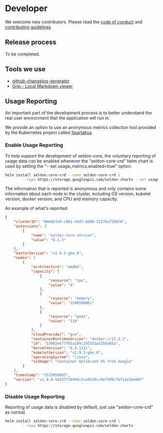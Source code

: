 # Developer

We welcome new contributors. Please read the [code of conduct](../../CODE_OF_CONDUCT.md) and [contributing guidelines](../../CONTRIBUTING.md)

## Release process

To be completed.

## Tools we use

 - [github-changelog-generator](https://github.com/skywinder/github-changelog-generator)
 - [Grip - Local Markdown viewer](https://github.com/joeyespo/grip)

## Usage Reporting

An important part of the development process is to better understand the real user environment that the application will run in.

We provide an option to use an anonymous metrics collection tool provided by the Kubernetes project called [Spartakus](https://github.com/kubernetes-incubator/spartakus).

### Enable Usage Reporting

To help support the development of seldon-core, the voluntary reporting of usage data can be enabled whenever the "seldon-core-crd" helm chart is used  by setting the "--set usage_metrics.enabled=true" option.

```bash
helm install seldon-core-crd --name seldon-core-crd \
        --repo https://storage.googleapis.com/seldon-charts --set usage_metrics.enabled=true
```

The information that is reported is anonymous and only contains some information about each node in the cluster, including OS version, kubelet version, docker version, and CPU and memory capacity.

An example of what's reported:
```json
{
    "clusterID": "846db7e9-c861-43d7-8d08-31578af59878",
    "extensions": [
        {
            "name": "seldon-core-version",
            "value": "0.1.5"
        }
    ],
    "masterVersion": "v1.9.3-gke.0",
    "nodes": [
        {
            "architecture": "amd64",
            "capacity": [
                {
                    "resource": "cpu",
                    "value": "4"
                },
                {
                    "resource": "memory",
                    "value": "15405960Ki"
                },
                {
                    "resource": "pods",
                    "value": "110"
                }
            ],
            "cloudProvider": "gce",
            "containerRuntimeVersion": "docker://17.3.2",
            "id": "33082e677f61a199c195553e52bbd65a",
            "kernelVersion": "4.4.111+",
            "kubeletVersion": "v1.9.3-gke.0",
            "operatingSystem": "linux",
            "osImage": "Container-Optimized OS from Google"
        }
    ],
    "timestamp": "1522059083",
    "version": "v1.0.0-5d3377f6946c3ce9159cc9e7589cfbf1de26e0df"
}
```

### Disable Usage Reporting

Reporting of usage data is disabled by default, just use "seldon-core-crd" as normal.

```bash
helm install seldon-core-crd --name seldon-core-crd \
        --repo https://storage.googleapis.com/seldon-charts
```

